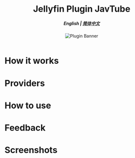<h1 align="center">Jellyfin Plugin JavTube</h1>
<h5 align="center">English | <a href="https://github.com/javtube/jellyfin-plugin-javtube/wiki">简体中文</a></h5>

<p align="center">
<img alt="Plugin Banner" src="https://github.com/javtube/jellyfin-plugin-javtube/raw/main/docs/banner.png"/>
<br/>
<br/>

# How it works

# Providers

# How to use

# Feedback

# Screenshots
